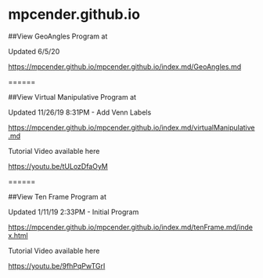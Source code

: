 # mpcender.github.io

##View GeoAngles Program at

Updated 6/5/20

https://mpcender.github.io/mpcender.github.io/index.md/GeoAngles.md

======

##View Virtual Manipulative Program at

Updated 11/26/19 8:31PM - Add Venn Labels

https://mpcender.github.io/mpcender.github.io/index.md/virtualManipulative.md


Tutorial Video available here

https://youtu.be/tULozDfaOyM

======

##View Ten Frame Program at

Updated 1/11/19 2:33PM - Initial Program

https://mpcender.github.io/mpcender.github.io/index.md/tenFrame.md/index.html

Tutorial Video available here

https://youtu.be/9fhPqPwTGrI
